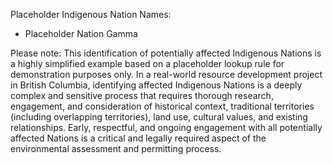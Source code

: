 Placeholder Indigenous Nation Names:

*   Placeholder Nation Gamma

Please note: This identification of potentially affected Indigenous Nations is a highly simplified example based on a placeholder lookup rule for demonstration purposes only. In a real-world resource development project in British Columbia, identifying affected Indigenous Nations is a deeply complex and sensitive process that requires thorough research, engagement, and consideration of historical context, traditional territories (including overlapping territories), land use, cultural values, and existing relationships. Early, respectful, and ongoing engagement with all potentially affected Nations is a critical and legally required aspect of the environmental assessment and permitting process.